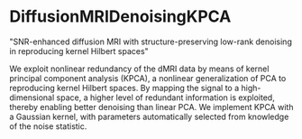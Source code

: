 # DiffusionMRIDenoisingKPCA
"SNR-enhanced diffusion MRI with structure-preserving low-rank denoising in reproducing kernel Hilbert spaces"


We exploit nonlinear redundancy of the dMRI data by means of kernel principal component analysis (KPCA), a nonlinear generalization of PCA to reproducing kernel Hilbert spaces. By mapping the signal to a high-dimensional space, a higher level of redundant information is exploited, thereby enabling better denoising than linear PCA. We implement KPCA with a Gaussian kernel, with parameters automatically selected from knowledge of the noise statistic.

